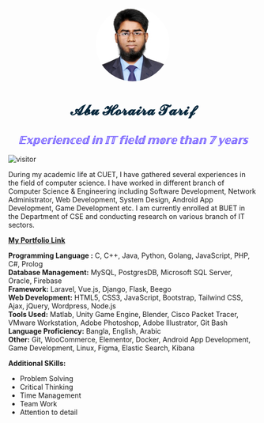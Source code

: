 
<p align="center"><img src="img/tarif.jpg" alt="Abu Horaira Tarif" width="150" height="150" style="border-radius:100%; 
"></p>

<h1 align= "center" style="color:#06283D;">𝓐𝓫𝓾 𝓗𝓸𝓻𝓪𝓲𝓻𝓪 𝓣𝓪𝓻𝓲𝓯</h1>
<h2 align= "center" style="color:#7B66FF; <strong>Software Engineer/Full Stack Developer</strong></h2>
<h3 align= "center"><em>𝔼𝕩𝕡𝕖𝕣𝕚𝕖𝕟𝕔𝕖𝕕 𝕚𝕟 𝕀𝕋 𝕗𝕚𝕖𝕝𝕕 𝕞𝕠𝕣𝕖 𝕥𝕙𝕒𝕟 𝟟 𝕪𝕖𝕒𝕣𝕤</em></h3>

<span>![visitor](https://komarev.com/ghpvc/?username=AbuHorairaTarif&color=green)</span>

<p>
    During my academic life at CUET, I have gathered several experiences in the field of computer science. 
    I have worked in different branch of Computer Science & Engineering including Software Development,
    Network Administrator, Web Development, System Design, Android App Development, Game Development etc. 
    I am currently enrolled at BUET in the Department of CSE and conducting research on various branch of IT sectors.
</p>

**[My Portfolio Link](https://abuhorairatarif.github.io)**


 **Programming Language :** C, C++, Java, Python, Golang, JavaScript, PHP, C#, Prolog</br>
 **Database Management:** MySQL, PostgresDB, Microsoft SQL Server, Oracle, Firebase</br>
 **Framework:** Laravel, Vue.js, Django, Flask, Beego </br>
 **Web Development:** HTML5, CSS3, JavaScript, Bootstrap, Tailwind CSS, Ajax, jQuery, Wordpress, Node.js </br>
 **Tools Used:** Matlab, Unity Game Engine, Blender, Cisco Packet Tracer, VMware Workstation, Adobe Photoshop, Adobe Illustrator, Git Bash </br>
 **Language Proficiency:** Bangla, English, Arabic </br>
 **Other:** Git, WooCommerce, Elementor, Docker, Android App Development, Game Development, Linux, Figma, Elastic Search, Kibana </br>

 **Additional SKills:**    
 <ul>
<li>Problem Solving</li>
<li>Critical Thinking</li>
<li>Time Management</li>
<li>Team Work</li>
<li>Attention to detail</li>
</ul>
